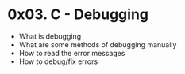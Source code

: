 # 0x03. C - Debugging
* What is debugging
* What are some methods of debugging manually
* How to read the error messages
* How to debug/fix errors
